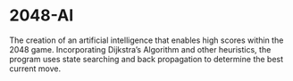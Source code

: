 # 2048-AI
The creation of an artificial intelligence that enables high scores within the 2048 game. Incorporating Dijkstra’s Algorithm and other heuristics, the program uses state searching and back propagation to determine the best current move.
